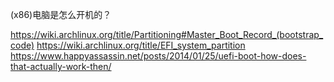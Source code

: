 

(x86)电脑是怎么开机的？

https://wiki.archlinux.org/title/Partitioning#Master_Boot_Record_(bootstrap_code)
https://wiki.archlinux.org/title/EFI_system_partition
https://www.happyassassin.net/posts/2014/01/25/uefi-boot-how-does-that-actually-work-then/


